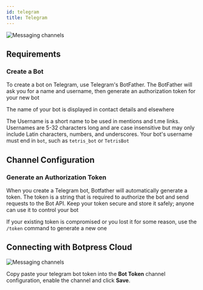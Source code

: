 ```yaml
---
id: telegram
title: Telegram
---
```



![Messaging channels](/img/docs/telegram-banner.png)

## Requirements

### Create a Bot

To create a bot on Telegram, use Telegram's BotFather. The BotFather will ask you for a name and username, then generate an authorization token for your new bot

The name of your bot is displayed in contact details and elsewhere

The Username is a short name to be used in mentions and t.me links. Usernames are 5-32 characters long and are case insensitive but may only include Latin characters, numbers, and underscores. Your bot's username must end in `bot`, such as `tetris_bot` or `TetrisBot`

## Channel Configuration

### Generate an Authorization Token

When you create a Telegram bot, Botfather will automatically generate a token. The token is a string that is required to authorize the bot and send requests to the Bot API. Keep your token secure and store it safely; anyone can use it to control your bot

If your existing token is compromised or you lost it for some reason, use the `/token` command to generate a new one


## Connecting with Botpress Cloud



![Messaging channels](/img/docs/telegram-config.png)

Copy paste your telegram bot token into the **Bot Token** channel configuration, enable the channel and click **Save**.